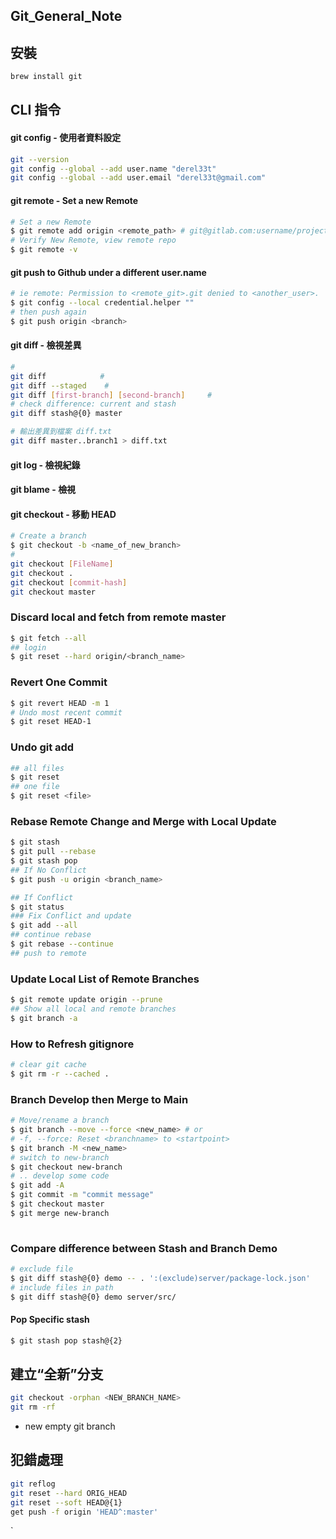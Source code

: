 ## Git_General_Note



## 安裝

```bash
brew install git
```

## CLI 指令 

#### git config - 使用者資料設定

```bash
git --version
git config --global --add user.name "derel33t"
git config --global --add user.email "derel33t@gmail.com"

```



#### git remote - Set a new Remote

```bash
# Set a new Remote
$ git remote add origin <remote_path> # git@gitlab.com:username/projectpath.git
# Verify New Remote, view remote repo
$ git remote -v
```

#### git push to Github under a different user.name
```bash
# ie remote: Permission to <remote_git>.git denied to <another_user>.
$ git config --local credential.helper ""
# then push again
$ git push origin <branch>

```



#### git diff - 檢視差異

```bash
# 
git diff			#
git diff --staged	 #
git diff [first-branch] [second-branch]		#
# check difference: current and stash 
git diff stash@{0} master

# 輸出差異到檔案 diff.txt
git diff master..branch1 > diff.txt
```

#### git log - 檢視紀錄



#### git blame - 檢視



#### git checkout - 移動 HEAD

```bash
# Create a branch
$ git checkout -b <name_of_new_branch>
#
git checkout [FileName]
git checkout .
git checkout [commit-hash]
git checkout master
```



### Discard local and fetch from remote master

```bash
$ git fetch --all
## login 
$ git reset --hard origin/<branch_name>
```

### Revert One Commit

```bash
$ git revert HEAD -m 1
# Undo most recent commit
$ git reset HEAD-1
```

### Undo git add
```bash
## all files
$ git reset
## one file
$ git reset <file>
```

### Rebase Remote Change and Merge with Local Update 

```bash
$ git stash
$ git pull --rebase
$ git stash pop
## If No Conflict
$ git push -u origin <branch_name>

## If Conflict
$ git status
### Fix Conflict and update
$ git add --all
## continue rebase
$ git rebase --continue
## push to remote

```

### Update Local List of Remote Branches 
```bash
$ git remote update origin --prune
## Show all local and remote branches
$ git branch -a
```

### How to Refresh gitignore
```bash
# clear git cache
$ git rm -r --cached .
```


### Branch Develop then Merge to Main

```bash
# Move/rename a branch 
$ git branch --move --force <new_name> # or 
# -f, --force: Reset <branchname> to <startpoint>
$ git branch -M <new_name>
# switch to new-branch
$ git checkout new-branch
# .. develop some code
$ git add -A
$ git commit -m "commit message"
$ git checkout master
$ git merge new-branch
	
```

### Compare difference between Stash and Branch Demo

```bash
# exclude file
$ git diff stash@{0} demo -- . ':(exclude)server/package-lock.json'
# include files in path
$ git diff stash@{0} demo server/src/
```

#### Pop Specific stash

```bash
$ git stash pop stash@{2}
```



## 建立“全新”分支

```bash
git checkout -orphan <NEW_BRANCH_NAME>
git rm -rf

```

 * new empty git branch

   



## 犯錯處理

```bash
git reflog
git reset --hard ORIG_HEAD
git reset --soft HEAD@{1}
get push -f origin 'HEAD^:master'

```

`
